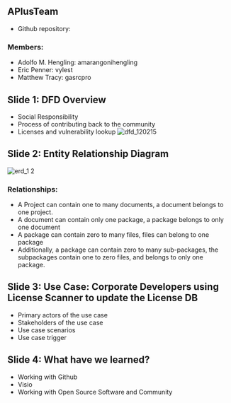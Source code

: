 ## APlusTeam
* Github repository:
### Members: 
* Adolfo M. Hengling: amarangonihengling
* Eric Penner: vylest 
* Matthew Tracy: gasrcpro

## Slide 1: DFD Overview
* Social Responsibility
* Process of contributing back to the community
* Licenses and vulnerability lookup
![dfd_120215](https://cloud.githubusercontent.com/assets/11740062/11537828/913aa62e-98e4-11e5-86ed-7b71c3f9a8bc.png)

## Slide 2: Entity Relationship Diagram
![erd_1 2](https://cloud.githubusercontent.com/assets/12487092/11349828/e4e2a148-91f3-11e5-9dee-316e3b6a2462.png)
### Relationships:
* A Project can contain one to many documents, a document belongs to one project.
* A document can contain only one package, a package belongs to only one document
* A package can contain zero to many files, files can belong to one package
* Additionally, a package can contain zero to many sub-packages, the subpackages contain one to zero files, and belongs to only one package.
 
## Slide 3: Use Case: Corporate Developers using License Scanner to update the License DB
* Primary actors of the use case 
* Stakeholders of the use case 
* Use case scenarios
* Use case trigger

## Slide 4: What have we learned?
* Working with Github
* Visio
* Working with Open Source Software and Community 
